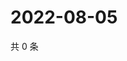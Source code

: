 # 2022-08-05

共 0 条

<!-- BEGIN WEIBO -->
<!-- 最后更新时间 Fri Aug 05 2022 15:00:40 GMT+0800 (China Standard Time) -->

<!-- END WEIBO -->
